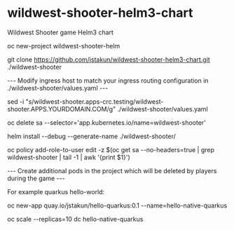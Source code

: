 # wildwest-shooter-helm3-chart
Wildwest Shooter game Helm3 chart

oc new-project wildwest-shooter-helm

git clone https://github.com/jstakun/wildwest-shooter-helm3-chart.git ./wildwest-shooter

--- Modify ingress host to match your ingress routing configuration in ./wildwest-shooter/values.yaml ---

sed -i "s/wildwest-shooter.apps-crc.testing/wildwest-shooter.APPS.YOURDOMAIN.COM/g" ./wildwest-shooter/values.yaml

oc delete sa --selector='app.kubernetes.io/name=wildwest-shooter'

helm install --debug --generate-name ./wildwest-shooter/

oc policy add-role-to-user edit -z $(oc get sa --no-headers=true | grep wildwest-shooter | tail -1 | awk '{print $1}')

--- Create additional pods in the project which will be deleted by players during the game ---

For example quarkus hello-world:

oc new-app quay.io/jstakun/hello-quarkus:0.1 --name=hello-native-quarkus

oc scale --replicas=10 dc hello-native-quarkus
